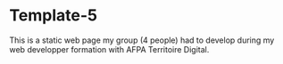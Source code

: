 # Template-5
 
This is a static web page my group (4 people) had to develop during my web developper formation with AFPA Territoire Digital.
